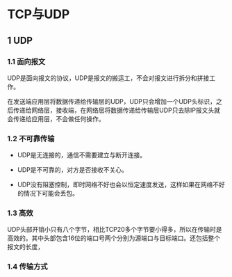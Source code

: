 # TCP与UDP

## 1 UDP

### 1.1 面向报文

UDP是面向报文的协议，UDP是报文的搬运工，不会对报文进行拆分和拼接工作。

在发送端应用层将数据传递给传输层的UDP，UDP只会增加一个UDP头标识，之后传递给网络层，接收端，在网络层将数据传递给传输层UDP只去除IP报文头就会传递给应用层，不会做任何操作。

### 1.2 不可靠传输

- UDP是无连接的，通信不需要建立与断开连接。

- UDP是不可靠的，对方是否接收不关心。

- UDP没有阻塞控制，即时网络不好也会以恒定速度发送，这样如果在网络不好的情况下可能会丢包。

### 1.3 高效

UDP头部开销小只有八个字节，相比TCP20多个字节要小得多，所以在传输时是高效的。其中头部包含16位的端口号两个分别为源端口与目标端口。还包括整个报文的长度，

### 1.4 传输方式


